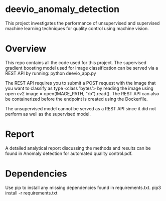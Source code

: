 # deevio_anomaly_detection
This project investigates the performance of unsupervised and supervised machine learning techniques for quality control using machine vision.

# Overview
This repo contains all the code used for this project. 
The supervised gradient boosting model used for image classification can be served via a REST API by running:
python deevio_app.py

The REST API requires you to submit a POST request with the image that you want to classify as type <class 'bytes'> by reading the image using open cv2 
image = open(IMAGE_PATH, "rb").read(). 
The REST API can also be containerized before the endpoint is created using the Dockerfile.

The unsupervised model cannot be served as a REST API since it did not perform as well as the supervised model.

# Report
A detailed analytical report discussing the methods and results can be found in Anomaly detection for automated quality control.pdf. 

# Dependencies
Use pip to install any missing dependencies found in requirements.txt.
pip3 install -r requirements.txt







 

